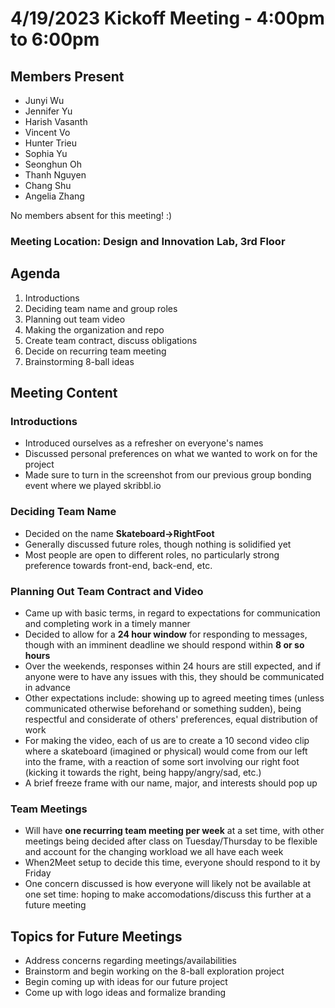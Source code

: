 #  4/19/2023 Kickoff Meeting - 4:00pm to 6:00pm

## Members Present
- Junyi Wu
- Jennifer Yu
- Harish Vasanth
- Vincent Vo
- Hunter Trieu
- Sophia Yu
- Seonghun Oh
- Thanh Nguyen
- Chang Shu
- Angelia Zhang

No members absent for this meeting! :)

### Meeting Location: Design and Innovation Lab, 3rd Floor

## Agenda
1. Introductions
2. Deciding team name and group roles
3. Planning out team video
4. Making the organization and repo
5. Create team contract, discuss obligations
6. Decide on recurring team meeting
7. Brainstorming 8-ball ideas

## Meeting Content
### Introductions
- Introduced ourselves as a refresher on everyone's names
- Discussed personal preferences on what we wanted to work on for the project
- Made sure to turn in the screenshot from our previous group bonding event where we played skribbl.io

### Deciding Team Name
- Decided on the name **Skateboard->RightFoot**
- Generally discussed future roles, though nothing is solidified yet
- Most people are open to different roles, no particularly strong preference towards front-end, back-end, etc.

### Planning Out Team Contract and Video
- Came up with basic terms, in regard to expectations for communication and completing work in a timely manner
- Decided to allow for a **24 hour window** for responding to messages, though with an imminent deadline we should respond within **8 or so hours**
- Over the weekends, responses within 24 hours are still expected, and if anyone were to have any issues with this, they should be communicated in advance
- Other expectations include: showing up to agreed meeting times (unless communicated otherwise beforehand or something sudden), being respectful and considerate of others' preferences, equal distribution of work
- For making the video, each of us are to create a 10 second video clip where a skateboard (imagined or physical) would come from our left into the frame, with a reaction of some sort involving our right foot (kicking it towards the right, being happy/angry/sad, etc.)
- A brief freeze frame with our name, major, and interests should pop up

### Team Meetings
- Will have **one recurring team meeting per week** at a set time, with other meetings being decided after class on Tuesday/Thursday to be flexible and account for the changing workload we all have each week
- When2Meet setup to decide this time, everyone should respond to it by Friday
- One concern discussed is how everyone will likely not be available at one set time: hoping to make accomodations/discuss this further at a future meeting

## Topics for Future Meetings
- Address concerns regarding meetings/availabilities
- Brainstorm and begin working on the 8-ball exploration project
- Begin coming up with ideas for our future project
- Come up with logo ideas and formalize branding
